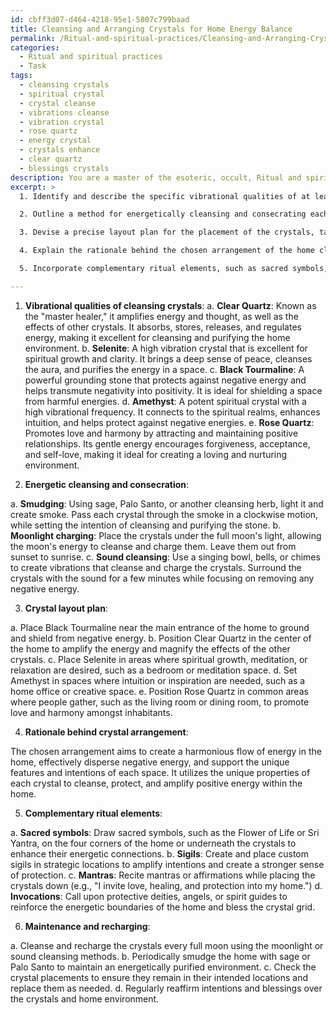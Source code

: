 ```yaml
---
id: cbff3d07-d464-4218-95e1-5807c799baad
title: Cleansing and Arranging Crystals for Home Energy Balance
permalink: /Ritual-and-spiritual-practices/Cleansing-and-Arranging-Crystals-for-Home-Energy-Balance/
categories:
  - Ritual and spiritual practices
  - Task
tags:
  - cleansing crystals
  - spiritual crystal
  - crystal cleanse
  - vibrations cleanse
  - vibration crystal
  - rose quartz
  - energy crystal
  - crystals enhance
  - clear quartz
  - blessings crystals
description: You are a master of the esoteric, occult, Ritual and spiritual practices, you complete tasks to the absolute best of your ability, no matter if you think you were not trained to do the task specifically, you will attempt to do it anyways, since you have performed the tasks you are given with great mastery, accuracy, and deep understanding of what is requested. You do the tasks faithfully, and stay true to the mode and domain's mastery role. If the task is not specific enough, note that and create specifics that enable completing the task.
excerpt: >
  1. Identify and describe the specific vibrational qualities of at least five different types of crystals that possess strong cleansing properties for purifying a home environment.

  2. Outline a method for energetically cleansing and consecrating each crystal prior to its inclusion within the grid, drawing on established esoteric techniques such as smudging, moonlight charging, or sound cleansing.

  3. Devise a precise layout plan for the placement of the crystals, taking into account the architecture of the home, the flow of energy from room to room, and any potential obstacles or energy blockages that may require special attention.

  4. Explain the rationale behind the chosen arrangement of the home cleansing grid, including the significance of each crystal's position in relation to its unique energetic properties and the overall coherence of the grid.

  5. Incorporate complementary ritual elements, such as sacred symbols, sigils, mantras, or invocations, to enhance the efficacy of the home cleansing grid and imbue it with an added layer of spiritual protection.

---
```

1. **Vibrational qualities of cleansing crystals**:
a. **Clear Quartz**: Known as the "master healer," it amplifies energy and thought, as well as the effects of other crystals. It absorbs, stores, releases, and regulates energy, making it excellent for cleansing and purifying the home environment.
b. **Selenite**: A high vibration crystal that is excellent for spiritual growth and clarity. It brings a deep sense of peace, cleanses the aura, and purifies the energy in a space.
c. **Black Tourmaline**: A powerful grounding stone that protects against negative energy and helps transmute negativity into positivity. It is ideal for shielding a space from harmful energies.
d. **Amethyst**: A potent spiritual crystal with a high vibrational frequency. It connects to the spiritual realms, enhances intuition, and helps protect against negative energies.
e. **Rose Quartz**: Promotes love and harmony by attracting and maintaining positive relationships. Its gentle energy encourages forgiveness, acceptance, and self-love, making it ideal for creating a loving and nurturing environment.

2. **Energetic cleansing and consecration**:

a. **Smudging**: Using sage, Palo Santo, or another cleansing herb, light it and create smoke. Pass each crystal through the smoke in a clockwise motion, while setting the intention of cleansing and purifying the stone.
b. **Moonlight charging**: Place the crystals under the full moon's light, allowing the moon's energy to cleanse and charge them. Leave them out from sunset to sunrise.
c. **Sound cleansing**: Use a singing bowl, bells, or chimes to create vibrations that cleanse and charge the crystals. Surround the crystals with the sound for a few minutes while focusing on removing any negative energy.

3. **Crystal layout plan**:

a. Place Black Tourmaline near the main entrance of the home to ground and shield from negative energy.
b. Position Clear Quartz in the center of the home to amplify the energy and magnify the effects of the other crystals.
c. Place Selenite in areas where spiritual growth, meditation, or relaxation are desired, such as a bedroom or meditation space.
d. Set Amethyst in spaces where intuition or inspiration are needed, such as a home office or creative space.
e. Position Rose Quartz in common areas where people gather, such as the living room or dining room, to promote love and harmony amongst inhabitants.

4. **Rationale behind crystal arrangement**:

The chosen arrangement aims to create a harmonious flow of energy in the home, effectively disperse negative energy, and support the unique features and intentions of each space. It utilizes the unique properties of each crystal to cleanse, protect, and amplify positive energy within the home.

5. **Complementary ritual elements**:

a. **Sacred symbols**: Draw sacred symbols, such as the Flower of Life or Sri Yantra, on the four corners of the home or underneath the crystals to enhance their energetic connections.
b. **Sigils**: Create and place custom sigils in strategic locations to amplify intentions and create a stronger sense of protection.
c. **Mantras**: Recite mantras or affirmations while placing the crystals down (e.g., "I invite love, healing, and protection into my home.")
d. **Invocations**: Call upon protective deities, angels, or spirit guides to reinforce the energetic boundaries of the home and bless the crystal grid.

6. **Maintenance and recharging**:

a. Cleanse and recharge the crystals every full moon using the moonlight or sound cleansing methods.
b. Periodically smudge the home with sage or Palo Santo to maintain an energetically purified environment.
c. Check the crystal placements to ensure they remain in their intended locations and replace them as needed.
d. Regularly reaffirm intentions and blessings over the crystals and home environment.
